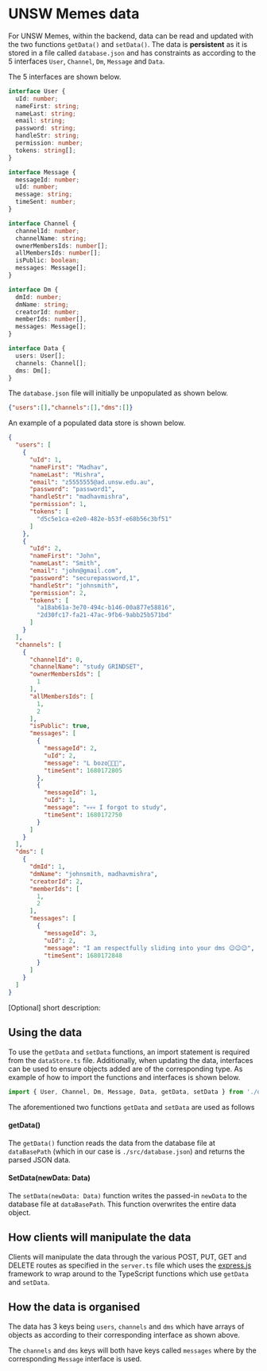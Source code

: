 
# UNSW Memes data
For UNSW Memes, within the backend, data can be read and updated with the two functions `getData()` and `setData()`. The data is **persistent** as it is stored in a file called `database.json` and has constraints as according to the 5 interfaces  `User`, `Channel`, `Dm`, `Message` and `Data`.

The 5 interfaces are shown below.

```typescript
interface User {
  uId: number;
  nameFirst: string;
  nameLast: string;
  email: string;
  password: string;
  handleStr: string;
  permission: number;
  tokens: string[];
}

interface Message {
  messageId: number;
  uId: number;
  message: string;
  timeSent: number;
}

interface Channel {
  channelId: number;
  channelName: string;
  ownerMembersIds: number[];
  allMembersIds: number[];
  isPublic: boolean;
  messages: Message[];
}

interface Dm {
  dmId: number;
  dmName: string;
  creatorId: number;
  memberIds: number[],
  messages: Message[];
}

interface Data {
  users: User[];
  channels: Channel[];
  dms: Dm[];
}
```

The `database.json` file will initially be unpopulated as shown below.
```json
{"users":[],"channels":[],"dms":[]}
```

An example of a populated data store is shown below.

```JSON
{
  "users": [
    {
      "uId": 1,
      "nameFirst": "Madhav",
      "nameLast": "Mishra",
      "email": "z5555555@ad.unsw.edu.au",
      "password": "password1",
      "handleStr": "madhavmishra",
      "permission": 1,
      "tokens": [ 
        "d5c5e1ca-e2e0-482e-b53f-e68b56c3bf51"
      ]
    },
    {
      "uId": 2,
      "nameFirst": "John",
      "nameLast": "Smith",
      "email": "john@gmail.com",
      "password": "securepassword,1",
      "handleStr": "johnsmith",
      "permission": 2,
      "tokens": [
        "a18ab61a-3e70-494c-b146-00a877e58816",
        "2d30fc17-fa21-47ac-9fb6-9abb25b571bd"
      ]
    }
  ],
  "channels": [
    {
      "channelId": 0,
      "channelName": "study GRINDSET",
      "ownerMembersIds": [
        1
      ],
      "allMembersIds": [
        1,
        2
      ],
      "isPublic": true,
      "messages": [
        {
          "messageId": 2,
          "uId": 2,
          "message": "L bozo🤣🤣🤣",
          "timeSent": 1680172805
        },
        {
          "messageId": 1,
          "uId": 1,
          "message": "💀💀💀 I forgot to study",
          "timeSent": 1680172750
        }
      ]
    }
  ],
  "dms": [
    {
      "dmId": 1,
      "dmName": "johnsmith, madhavmishra",
      "creatorId": 2,
      "memberIds": [
        1,
        2
      ],
      "messages": [
        {
          "messageId": 3,
          "uId": 2,
          "message": "I am respectfully sliding into your dms 😉😉😉",
          "timeSent": 1680172848
        }
      ]
    }
  ]
}
```

[Optional] short description: 

## Using the data
To use the `getData` and `setData` functions, an import statement is required from the `dataStore.ts` file. Additionally, when updating the data, interfaces can be used to ensure objects added are of the corresponding type. As example of how to import the functions and interfaces is shown below.
```typescript
import { User, Channel, Dm, Message, Data, getData, setData } from './dataStore';
```

The aforementioned two functions `getData` and `setData` are used as follows

#### getData()
The `getData()` function reads the data from the database file at `dataBasePath` (which in our case is `./src/database.json`) and returns the parsed JSON data.

#### SetData(newData: Data)

The `setData(newData: Data)` function writes the passed-in `newData` to the database file at `dataBasePath`. This function overwrites the entire data object.

## How clients will manipulate the data
Clients will manipulate the data through the various POST, PUT, GET and DELETE routes as specified in the `server.ts` file which uses the [express.js](https://expressjs.com/) framework to wrap around to the TypeScript functions which use `getData` and `setData`.

## How the data is organised
The data has 3 keys being `users`, `channels` and `dms` which have arrays of objects as according to their corresponding interface as shown above.

The `channels` and `dms` keys will both have keys called `messages` where by the corresponding `Message` interface is used.
